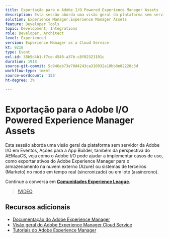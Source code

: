 ```yaml
---
title: Exportação para o Adobe I/O Powered Experience Manager Assets
description: Esta sessão aborda uma visão geral da plataforma sem servidor da Adobe I/O em Eventos, Ações para a App Builder, também da perspectiva do AEMaaCS, veja como o Adobe I/O pode ajudar a implementar casos de uso, como exportar ativos do Adobe Experience Manager para o armazenamento na nuvem externo (Azure) ou sistemas de terceiros (Marketo) no modo em tempo real (sincronizado) ou em lote (assíncrono).
solution: Experience Manager,Experience Manager Assets
feature: Developer Tools
topic: Development, Integrations
role: Developer, Architect
level: Experienced
version: Experience Manager as a Cloud Service
kt: 9218
type: Event
exl-id: 38b5d4b1-f7ce-4540-a37b-c8f02321101c
duration: 1918
source-git-commit: 5c946ab73e78d4243ca310032a10bb8e82228c3d
workflow-type: tm+mt
source-wordcount: '155'
ht-degree: 3%

---
```


# Exportação para o Adobe I/O Powered Experience Manager Assets

Esta sessão aborda uma visão geral da plataforma sem servidor da Adobe I/O em Eventos, Ações para a App Builder, também da perspectiva do AEMaaCS, veja como o Adobe I/O pode ajudar a implementar casos de uso, como exportar ativos do Adobe Experience Manager para o armazenamento na nuvem externo (Azure) ou sistemas de terceiros (Marketo) no modo em tempo real (sincronizado) ou em lote (assíncrono).

Continue a conversa em **[Comunidades Experience League](https://adobe.ly/3mkDXo6)**.

>[!VIDEO](https://video.tv.adobe.com/v/337842/?quality=12&learn=on&hidetitle=true)

## Recursos adicionais

- [Documentação do Adobe Experience Manager](https://experienceleague.adobe.com/docs/experience-manager-cloud-service.html)
- [Visão geral do Adobe Experience Manager Cloud Service](https://experienceleague.adobe.com/docs/experience-manager-cloud-service/overview/home.html)
- [Tutoriais do Adobe Experience Manager](https://experienceleague.adobe.com/docs/experience-manager-tutorials.html)
